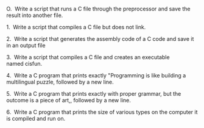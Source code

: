 O.  Write a script that runs a C file through the preprocessor and save the result into another file. 

1.  Write a script that compiles a C file but does not link. 

2.  Write a script that generates the assembly code of a C code and save it in an output file 

3.  Write a script that compiles a C file and creates an executable named cisfun. 

4.  Write a C program that prints exactly "Programming is like building a multilingual puzzle, followed by a new line. 

5.  Write a C program that prints exactly with proper grammar, but the outcome is a piece of art,, followed by a new line. 

6.  Write a C program that prints the size of
various types on the computer it is compiled and run on.



